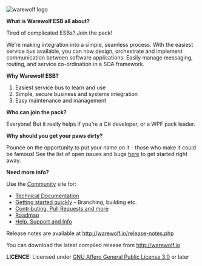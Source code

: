 ![warewolf logo](http://www.warewolf.io/images/warewolf-logo.png)

**What is Warewolf ESB all about?**

Tired of complicated ESBs? Join the pack! 

We’re making integration into a simple, seamless process. With the easiest service bus available, you can now design, orchestrate and implement communication between software applications. Easily manage messaging, routing, and service co-ordination in a SOA framework. 



**Why Warewolf ESB?**

1.	Easiest service bus to learn and use
2.	Simple, secure business and systems integration
3.	Easy maintenance and management



**Who can join the pack?**

Everyone! But it really helps if you’re a C# developer, or a WPF pack leader.



**Why should you get your paws dirty?**

Pounce on the opportunity to put your name on it - those who make it could be famous!
See the list of open issues and bugs [here](https://github.com/Warewolf-ESB/Warewolf-ESB/issues) to get started right away.



**Need more info?**

Use the [Community](http://community.warewolf.io) site for: 
* [Technical Documentation](http://community.warewolf.io/list/35540-knowledge-base/?category=13827)
* [Getting started quickly](http://community.warewolf.io/topic/517526-getting-started-how-do-i-build-warewolf-from-source/) - Branching, building etc.
* [Contributing, Pull Requests and more](http://community.warewolf.io/list/35540-knowledge-base/?category=13910)
* [Roadmap](http://community.warewolf.io/topic/517581-roadmap/)
* [Help, Support and Info](http://community.warewolf.io)



Release notes are available at http://warewolf.io/release-notes.php

You can download the latest compiled release from http://warewolf.io


**LICENCE:** Licensed under [GNU Affero General Public License 3.0](http://www.gnu.org/licenses/agpl-3.0.html) or later

